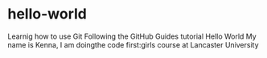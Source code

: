 # hello-world
Learnig how to use Git
Following the GitHub Guides tutorial Hello World
My name is Kenna, I am doingthe code first:girls course at Lancaster University
